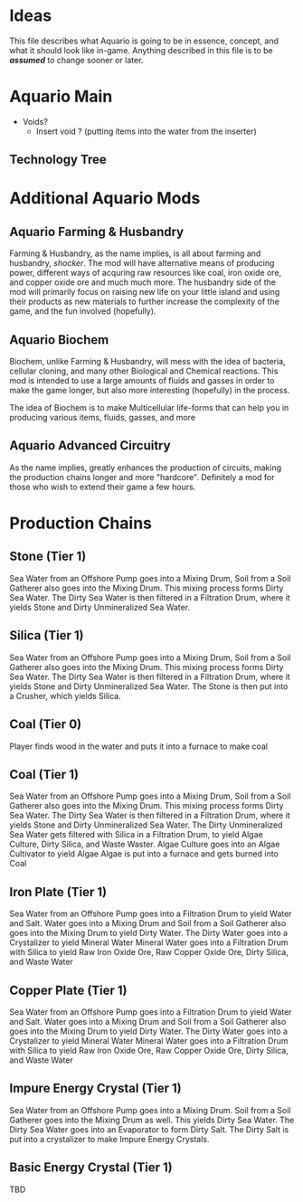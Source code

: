 # Ideas
This file describes what Aquario is going to be in essence, concept, and what it should look like in-game.
Anything described in this file is to be ***assumed*** to change sooner or later.

# Aquario Main
- Voids?
    - Insert void ? (putting items into the water from the inserter)

## Technology Tree


# Additional Aquario Mods
## Aquario Farming & Husbandry
Farming & Husbandry, as the name implies, is all about farming and husbandry, *shocker*. The mod will have alternative means of producing power, different ways of acquring raw resources like coal, iron oxide ore, and copper oxide ore and much much more. The husbandry side of the mod will primarily focus on raising new life on your little island and using their products as new materials to further increase the complexity of the game, and the fun involved (hopefully).

## Aquario Biochem
Biochem, unlike Farming & Husbandry, will mess with the idea of bacteria, cellular cloning, and many other Biological and Chemical reactions. This mod is intended to use a large amounts of fluids and gasses in order to make the game longer, but also more interesting (hopefully) in the process.

The idea of Biochem is to make Multicellular life-forms that can help you in producing various items, fluids, gasses, and more

## Aquario Advanced Circuitry
As the name implies, greatly enhances the production of circuits, making the production chains longer and more "hardcore". Definitely a mod for those who wish to extend their game a few hours.

# Production Chains
## Stone (Tier 1)
Sea Water from an Offshore Pump goes into a Mixing Drum, Soil from a Soil Gatherer also goes into the Mixing Drum. This mixing process forms Dirty Sea Water.
The Dirty Sea Water is then filtered in a Filtration Drum, where it yields Stone and Dirty Unmineralized Sea Water.

## Silica (Tier 1)
Sea Water from an Offshore Pump goes into a Mixing Drum, Soil from a Soil Gatherer also goes into the Mixing Drum. This mixing process forms Dirty Sea Water.
The Dirty Sea Water is then filtered in a Filtration Drum, where it yields Stone and Dirty Unmineralized Sea Water.
The Stone is then put into a Crusher, which yields Silica.

## Coal (Tier 0)
Player finds wood in the water and puts it into a furnace to make coal

## Coal (Tier 1)
Sea Water from an Offshore Pump goes into a Mixing Drum, Soil from a Soil Gatherer also goes into the Mixing Drum. This mixing process forms Dirty Sea Water.
The Dirty Sea Water is then filtered in a Filtration Drum, where it yields Stone and Dirty Unmineralized Sea Water.
The Dirty Unmineralized Sea Water gets filtered with Silica in a Filtration Drum, to yield Algae Culture, Dirty Silica, and Waste Waster.
Algae Culture goes into an Algae Cultivator to yield Algae
Algae is put into a furnace and gets burned into Coal

## Iron Plate (Tier 1)
Sea Water from an Offshore Pump goes into a Filtration Drum to yield Water and Salt.
Water goes into a Mixing Drum and Soil from a Soil Gatherer also goes into the Mixing Drum to yield Dirty Water.
The Dirty Water goes into a Crystalizer to yield Mineral Water
Mineral Water goes into a Filtration Drum with Silica to yield Raw Iron Oxide Ore, Raw Copper Oxide Ore, Dirty Silica, and Waste Water

## Copper Plate (Tier 1)
Sea Water from an Offshore Pump goes into a Filtration Drum to yield Water and Salt.
Water goes into a Mixing Drum and Soil from a Soil Gatherer also goes into the Mixing Drum to yield Dirty Water.
The Dirty Water goes into a Crystalizer to yield Mineral Water
Mineral Water goes into a Filtration Drum with Silica to yield Raw Iron Oxide Ore, Raw Copper Oxide Ore, Dirty Silica, and Waste Water

## Impure Energy Crystal (Tier 1)
Sea Water from an Offshore Pump goes into a Mixing Drum. Soil from a Soil Gatherer goes into the Mixing Drum as well. This yields Dirty Sea Water.
The Dirty Sea Water goes into an Evaporator to form Dirty Salt.
The Dirty Salt is put into a crystalizer to make Impure Energy Crystals.

## Basic Energy Crystal (Tier 1)
TBD